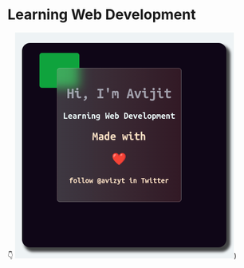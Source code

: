 # Learning Web Development

👇️
![Hello!](https://github.com/avizyt/learning-web-dev/blob/main/images/glassCard.png?raw=true))
